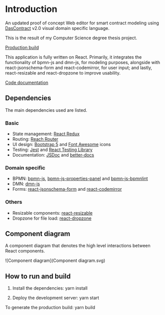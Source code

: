 # Introduction

An updated proof of concept Web editor for smart contract modeling using [DasContract](https://github.com/CCMiResearch/DasContract) v2.0 visual domain specific language.

This is the result of my Computer Science degree thesis project.

[Production build](https://das-contract-editor.herokuapp.com)

This application is fully written on React. Primarily, it integrates the functionality of bpmn-js and dmn-js, for modeling purposes, alongside with react-jsonschema-form and react-codemirror, for user input; and lastly, react-resizable and react-dropzone to improve usability.

[Code documentation](https://cmarinkovic.github.io/das-contract-editor/)

## Dependencies

The main dependencies used are listed.

### Basic

- State management: [React Redux](https://react-redux.js.org)
- Routing: [Reach Router](https://reach.tech/router/)
- UI design: [Bootstrap 5](https://getbootstrap.com) and [Font Awesome](https://fontawesome.com) icons
- Testing: [Jest](https://jestjs.io) and [React Testing Library](https://testing-library.com/docs/react-testing-library/intro/)
- Documentation: [JSDoc](https://jsdoc.app) and [better-docs](https://github.com/SoftwareBrothers/better-docs)

### Domain specific

- BPMN: [bpmn-js](https://bpmn.io/toolkit/bpmn-js/), [bpmn-js-properties-panel](https://github.com/bpmn-io/bpmn-js-properties-panel) and [bpmn-js-bpmnlint](https://github.com/bpmn-io/bpmn-js-bpmnlint)
- DMN: [dmn-js](https://bpmn.io/toolkit/dmn-js/)
- Forms: [react-jsonschema-form](https://react-jsonschema-form.readthedocs.io/) and [react-codemirror](https://uiwjs.github.io/react-codemirror/)

### Others

- Resizable components: [react-resizable](https://github.com/react-grid-layout/react-resizable)
- Dropzone for file load: [react-dropzone](https://react-dropzone.js.org)

## Component diagram

A component diagram that denotes the high level interactions between React components.

![Component diagram](Component diagram.svg)

## How to run and build

1. Install the dependencies: yarn install

2. Deploy the development server: yarn start

To generate the production build: yarn build
